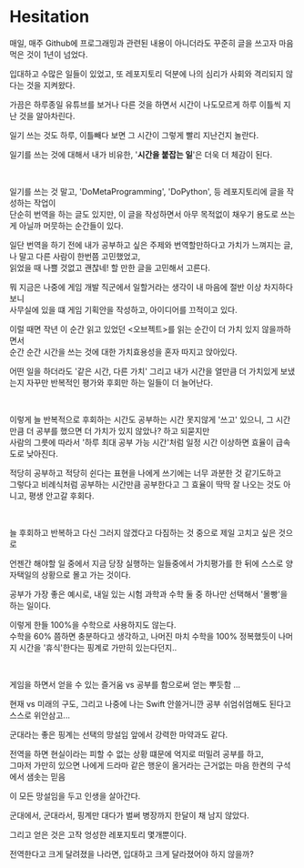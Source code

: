 # Hesitation

매일, 매주 Github에 프로그래밍과 관련된 내용이 아니더라도 꾸준히 글을 쓰고자 마음먹은 것이 1년이 넘었다.

입대하고 수많은 일들이 있었고, 또 레포지토리 덕분에 나의 심리가 사회와 격리되지 않다는 것을 지켜왔다.

가끔은 하루종일 유튜브를 보거나 다른 것을 하면서 시간이 나도모르게 하루 이틀씩 지난 것을 알아차린다.

일기 쓰는 것도 하루, 이틀빼다 보면 그 시간이 그렇게 빨리 지난건지 놀란다.

일기를 쓰는 것에 대해서 내가 비유한, '**시간을 붙잡는 일**'은 더욱 더 체감이 된다.

<br>

일기를 쓰는 것 말고, 'DoMetaProgramming', 'DoPython', 등 레포지토리에 글을 작성하는 작업이<br>
단순히 번역을 하는 글도 있지만, 이 글을 작성하면서 아무 목적없이 채우기 용도로 쓰는게 아닐까 머뭇하는 순간들이 있다.

일단 번역을 하기 전에 내가 공부하고 싶은 주제와 번역할만하다고 가치가 느껴지는 글, 나 말고 다른 사람이 한번쯤 고민했었고,<br>
읽었을 때 나쁠 것없고 괜찮네! 할 만한 글을 고민해서 고른다.

뭐 지금은 나중에 게임 개발 직군에서 일할거라는 생각이 내 마음에 절반 이상 차지하다보니<br>
사무실에 있을 떄 게임 기획안을 작성하고, 아이디어를 끄적이고 있다.

이럴 때면 작년 이 순간 읽고 있었던 \<오브젝트\>를 읽는 순간이 더 가치 있지 않을까하면서<br>
순간 순간 시간을 쓰는 것에 대한 가치효용성을 혼자 따지고 앉아있다.

어떤 일을 하더라도 '같은 시간, 다른 가치' 그리고 내가 시간을 얼만큼 더 가치있게 보냈는지 자꾸만 반복적인 평가와 후회만 하는 일들이 더 늘어난다.

<br>

이렇게 늘 반복적으로 후회하는 시간도 공부하는 시간 못지않게 '쓰고'  있으니, 그 시간만큼 더 공부를 했으면 더 가치가 있지 않았나? 하고 되묻지만<br>
사람의 그릇에 따라서 '하루 최대 공부 가능 시간'처럼 일정 시간 이상하면 효율이 급속도로 낮아진다.

적당히 공부하고 적당히 쉰다는 표현을 나에게 쓰기에는 너무 과분한 것 같기도하고<br>
그렇다고 비례식처럼 공부하는 시간만큼 공부한다고 그 효율이 딱딱 잘 나오는 것도 아니고, 평생 안고갈 후회다.

<br>

늘 후회하고 반복하고 다신 그러지 않겠다고 다짐하는 것 중으로 제일 고치고 싶은 것으로

언젠간 해야할 일 중에서 지금 당장 실행하는 일들중에서 가치평가를 한 뒤에 스스로 양자택일의 상황으로 몰고 가는 것이다.

공부가 가장 좋은 예시로, 내일 있는 시험 과학과 수학 둘 중 하나만 선택해서 '몰빵'을 하는 일이다.

이렇게 한들 100%을 수학으로 사용하지도 않는다.<br>
수학을 60% 쯤하면 충분하다고 생각하고, 나머진 마치 수학을 100% 정복했듯이 나머지 시간을 '휴식'한다는 핑계로 가만히 있는다던지..

<br>

게임을 하면서 얻을 수 있는 즐거움 vs 공부를 함으로써 얻는 뿌듯함 ...

현재 vs 미래의 구도, 그리고 나중에 나는 Swift 안쓸거니깐 공부 쉬엄쉬엄해도 된다고 스스로 위안삼고...

군대라는 좋은 핑계는 선택의 망설임 앞에서 강력한 마약과도 같다.

전역을 하면 현실이라는 피할 수 없는 상황 떄문에 억지로 떠밀려 공부를 하고,<br>
그마저 가만히 있으면 나에게 드라마 같은 행운이 올거라는 근거없는 마음 한켠의 구석에서 샘솟는 믿음

이 모든 망설임을 두고 인생을 살아간다.

군대에서, 군대라서, 핑계만 대다가 벌써 병장까지 한달이 채 남지 않았다.

그리고 얻은 것은 고작 엉성한 레포지토리 몇개뿐이다.

전역한다고 크게 달려졌을 나라면, 입대하고 크게 달라졌어야 하지 않을까? 